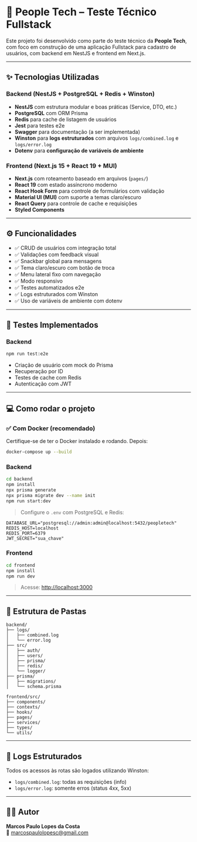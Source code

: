 # 🎯 People Tech – Teste Técnico Fullstack

Este projeto foi desenvolvido como parte do teste técnico da **People Tech**, com foco em construção de uma aplicação Fullstack para cadastro de usuários, com backend em NestJS e frontend em Next.js.

---

## ✨ Tecnologias Utilizadas

### Backend (NestJS + PostgreSQL + Redis + Winston)

- **NestJS** com estrutura modular e boas práticas (Service, DTO, etc.)
- **PostgreSQL** com ORM Prisma
- **Redis** para cache de listagem de usuários
- **Jest** para testes e2e
- **Swagger** para documentação (a ser implementada)
- **Winston** para **logs estruturados** com arquivos `logs/combined.log` e `logs/error.log`
- **Dotenv** para **configuração de variáveis de ambiente**

### Frontend (Next.js 15 + React 19 + MUI)

- **Next.js** com roteamento baseado em arquivos (`pages/`)
- **React 19** com estado assíncrono moderno
- **React Hook Form** para controle de formulários com validação
- **Material UI (MUI)** com suporte a temas claro/escuro
- **React Query** para controle de cache e requisições
- **Styled Components**

---

## ⚙️ Funcionalidades

- ✅ CRUD de usuários com integração total
- ✅ Validações com feedback visual
- ✅ Snackbar global para mensagens
- ✅ Tema claro/escuro com botão de troca
- ✅ Menu lateral fixo com navegação
- ✅ Modo responsivo
- ✅ Testes automatizados e2e
- ✅ Logs estruturados com Winston
- ✅ Uso de variáveis de ambiente com dotenv

---

## 🧪 Testes Implementados

### Backend

```bash
npm run test:e2e
```

- Criação de usuário com mock do Prisma
- Recuperação por ID
- Testes de cache com Redis
- Autenticação com JWT

---

## 💻 Como rodar o projeto

### ✅ Com Docker (recomendado)

Certifique-se de ter o Docker instalado e rodando. Depois:

```bash
docker-compose up --build
```

### Backend

```bash
cd backend
npm install
npx prisma generate
npx prisma migrate dev --name init
npm run start:dev
```

> Configure o `.env` com PostgreSQL e Redis:

```env
DATABASE_URL="postgresql://admin:admin@localhost:5432/peopletech"
REDIS_HOST=localhost
REDIS_PORT=6379
JWT_SECRET="sua_chave"
```

### Frontend

```bash
cd frontend
npm install
npm run dev
```

> Acesse: [http://localhost:3000](http://localhost:3000)

---

## 📂 Estrutura de Pastas

```
backend/
├── logs/
│   ├── combined.log
│   └── error.log
├── src/
│   ├── auth/
│   ├── users/
│   ├── prisma/
│   ├── redis/
│   └── logger/
├── prisma/
│   ├── migrations/
│   └── schema.prisma

frontend/src/
├── components/
├── contexts/
├── hooks/
├── pages/
├── services/
├── types/
└── utils/
```

---

## 📌 Logs Estruturados

Todos os acessos às rotas são logados utilizando Winston:

- `logs/combined.log`: todas as requisições (info)
- `logs/error.log`: somente erros (status 4xx, 5xx)

---

## 👨‍💻 Autor

**Marcos Paulo Lopes da Costa**  
📧 [marcospaulolopesc@gmail.com](mailto:marcospaulolopesc@gmail.com)
